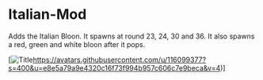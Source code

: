 # Italian-Mod
Adds the Italian Bloon. It spawns at round 23, 24, 30 and 36. It also spawns a red, green and white bloon after it pops.

[![Title](https://avatars.githubusercontent.com/u/116099377?s=400&u=e8e5a79a9e4320c16f73f994b957c606c7e9beca&v=4)https://avatars.githubusercontent.com/u/116099377?s=400&u=e8e5a79a9e4320c16f73f994b957c606c7e9beca&v=4)]

